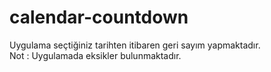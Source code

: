 # calendar-countdown
Uygulama seçtiğiniz tarihten itibaren geri sayım yapmaktadır.<br>
Not : Uygulamada eksikler bulunmaktadır.
